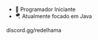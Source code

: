 - 🛬 Programador Iniciante
- 🪂 Atualmente focado em Java


discord.gg/redelhama
<!---
Alp4c4zz/Alp4c4zz is a ✨ special ✨ repository because its `README.md` (this file) appears on your GitHub profile.
You can click the Preview link to take a look at your changes.
--->
